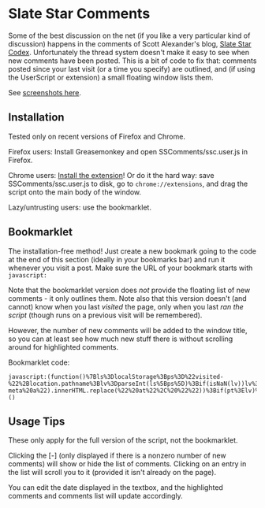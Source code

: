Slate Star Comments
===================

Some of the best discussion on the net (if you like a very particular kind of discussion) happens in the comments of Scott Alexander's blog, [Slate Star Codex](http://slatestarcodex.com/). Unfortunately the thread system doesn't make it easy to see when new comments have been posted. This is a bit of code to fix that: comments posted since your last visit (or a time you specify) are outlined, and (if using the UserScript or extension) a small floating window lists them.

See [screenshots here](http://imgur.com/a/ThOgM).

Installation
------------

Tested only on recent versions of Firefox and Chrome.

Firefox users: Install Greasemonkey and open SSComments/ssc.user.js in Firefox.

Chrome users: [Install the extension](https://chrome.google.com/webstore/detail/slatestarcomments/aobpboihcjnlhbnjckjaeafncnpaageh)! Or do it the hard way: save SSComments/ssc.user.js to disk, go to `chrome://extensions`, and drag the script onto the main body of the window.

Lazy/untrusting users: use the bookmarklet.

Bookmarklet
-----------

The installation-free method! Just create a new bookmark going to the code at the end of this section (ideally in your bookmarks bar) and run it whenever you visit a post. Make sure the URL of your bookmark starts with `javascript:`

Note that the bookmarklet version does *not* provide the floating list of new comments - it only outlines them. Note also that this version doesn't (and cannot) know when you last *visited* the page, only when you last *ran the script* (though runs on a previous visit will be remembered).

However, the number of new comments will be added to the window title, so you can at least see how much new stuff there is without scrolling around for highlighted comments.

Bookmarklet code:
```
javascript:(function()%7Bls%3DlocalStorage%3Bps%3D%22visited-%22%2Blocation.pathname%3Blv%3DparseInt(ls%5Bps%5D)%3Bif(isNaN(lv))lv%3D0%3Bcl%3Ddocument.querySelectorAll(%22.commentholder%22)%3Bmr%3Dlv%3Bnc%3D0%3Bfor(i%3D0%3Bi%3Ccl.length%3B%2B%2Bi)%7Bpt%3DDate.parse(cl%5Bi%5D.querySelector(%22.comment-meta%20a%22).innerHTML.replace(%22%20at%22%2C%20%22%22))%3Bif(pt%3Elv)%7Bcl%5Bi%5D.style.border%3D%222px%20solid%20%235a5%22%3B%2B%2Bnc%3Bif(pt%3Emr)mr%3Dpt%3B%7D%7Ddocument.title%3D%22(%22%2Bnc%2B%22)%20%22%2Bdocument.title%3Bls%5Bps%5D%3Dmr%7D)()
```

Usage Tips
----------

These only apply for the full version of the script, not the bookmarklet.

Clicking the \[-\] (only displayed if there is a nonzero number of new comments) will show or hide the list of comments. Clicking on an entry in the list will scroll you to it (provided it isn't already on the page).

You can edit the date displayed in the textbox, and the highlighted comments and comments list will update accordingly.
